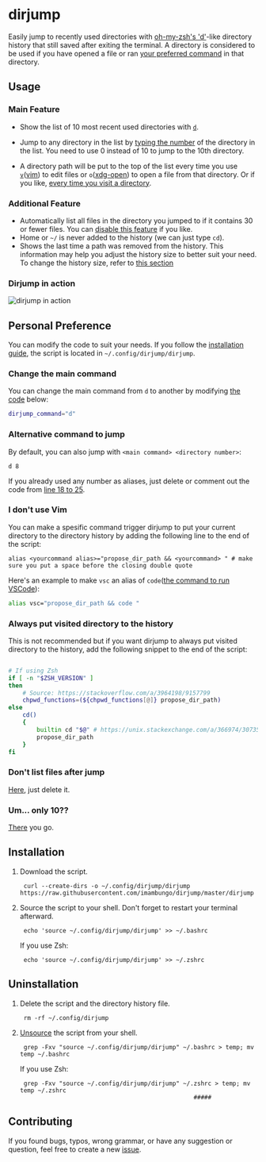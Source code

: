 # dirjump

Easily jump to recently used directories with
[oh-my-zsh's 'd'](https://superuser.com/a/664139/943615)-like directory history
that still saved after exiting the terminal. A directory is considered to be used if you have opened a file or ran [your preferred command](#i-dont-use-vim) in that directory.

## Usage

### Main Feature

- Show the list of 10 most recent used directories with [`d`](#change-the-main-command).
 
- Jump to any directory in the list by [typing the number](#alternative-command-to-jump) of the directory in the list. You need to use 0 instead of 10 to jump to the 10th directory.

- A directory path will be put to the top of the list every time you use [`v`](#i-dont-use-vim)([vim](https://www.vim.org/about.php))  to edit files or `o`([xdg-open](https://linux.die.net/man/1/xdg-open)) to open a file from that directory. Or if you like, [every time you visit a directory](#always-put-visited-directory-to-the-history).

### Additional Feature

- Automatically list all files in the directory you jumped to if it contains 30 or fewer files. You can [disable this feature](#dont-list-files-after-jump) if you like.
- Home or `~/` is never added to the history (we can just type `cd`).
- Shows the last time a path was removed from the history. This information may help you adjust the history size to better suit your need. To change the history size, refer to [this section](#um-only-10)
        
### Dirjump in action

![dirjump in action](dirjumpinaction.gif)

## Personal Preference

You can modify the code to suit your needs. If you follow the [installation guide](#installation), the script is located in `~/.config/dirjump/dirjump`.

### Change the main command

You can change the main command from `d` to another by modifying [the code](https://github.com/imambungo/dirjump/blob/master/dirjump#L3) below:

```bash
dirjump_command="d"
```

### Alternative command to jump

By default, you can also jump with `<main command> <directory number>`:
```
d 8
```
If you already used any number as aliases, just delete or comment out the code from [line 18 to 25](https://github.com/imambungo/dirjump/blob/master/dirjump#L13).

### I don't use Vim

You can make a spesific command trigger dirjump to put your current directory to the directory history by adding the following line to the end of the script:

```
alias <yourcommand alias>="propose_dir_path && <yourcommand> " # make sure you put a space before the closing double quote
```

Here's an example to make `vsc` an alias of `code`([the command to run VSCode](https://askubuntu.com/a/852086/356625)):

```bash
alias vsc="propose_dir_path && code "
```

### Always put visited directory to the history

This is not recommended but if you want dirjump to always put visited directory to the history, add the following snippet to the end of the script:

```bash

# If using Zsh
if [ -n "$ZSH_VERSION" ]
then
	# Source: https://stackoverflow.com/a/3964198/9157799
	chpwd_functions=(${chpwd_functions[@]} propose_dir_path)
else
	cd()
	{
		builtin cd "$@" # https://unix.stackexchange.com/a/366974/307359
		propose_dir_path
	}
fi
```

### Don't list files after jump

[Here](https://github.com/imambungo/dirjump/blob/master/dirjump#L103), just delete it.

### Um... only 10??

[There](https://github.com/imambungo/dirjump/blob/master/dirjump#L8) you go.

## Installation

1. Download the script.

        curl --create-dirs -o ~/.config/dirjump/dirjump https://raw.githubusercontent.com/imambungo/dirjump/master/dirjump

2. Source the script to your shell. Don't forget to restart your terminal afterward.

        echo 'source ~/.config/dirjump/dirjump' >> ~/.bashrc

   If you use Zsh:

        echo 'source ~/.config/dirjump/dirjump' >> ~/.zshrc

## Uninstallation

1. Delete the script and the directory history file.

        rm -rf ~/.config/dirjump

2. [Unsource](https://stackoverflow.com/a/5413132/9157799) the script from your shell.

        grep -Fxv "source ~/.config/dirjump/dirjump" ~/.bashrc > temp; mv temp ~/.bashrc

   If you use Zsh:
   
        grep -Fxv "source ~/.config/dirjump/dirjump" ~/.zshrc > temp; mv temp ~/.zshrc
                                                        #####

## Contributing

If you found bugs, typos, wrong grammar, or have any suggestion or question,
feel free to create a new [issue](https://github.com/imambungo/dirjump/issues).

